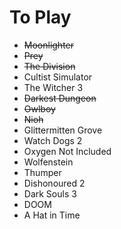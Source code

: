 <!-- TITLE: Games To Play -->
<!-- SUBTITLE: Some games that SuperCoins should play and potentially stream -->
# To Play
* ~~Moonlighter~~
* ~~Prey~~
* ~~The Division~~
* Cultist Simulator
* The Witcher 3
* ~~Darkest Dungeon~~
* ~~Owlboy~~
* ~~Nioh~~
* Glittermitten Grove
* Watch Dogs 2
* Oxygen Not Included
* Wolfenstein
* Thumper
* Dishonoured 2
* Dark Souls 3
* DOOM
* A Hat in Time